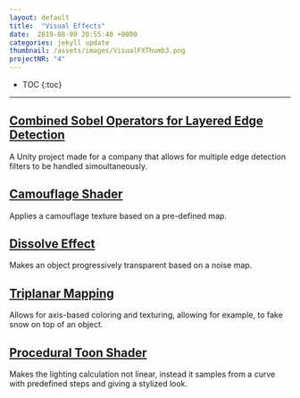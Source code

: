 ```yaml
---
layout: default
title:  "Visual Effects"
date:  2019-08-09 20:55:40 +0800
categories: jekyll update
thumbnail: /assets/images/VisualFXThumb3.png
projectNR: "4"
---
```


* TOC
{:toc}

---

## [Combined Sobel Operators for Layered Edge Detection]()
A Unity project made for a company that allows for multiple edge detection filters to be handled simoultaneously.
## [Camouflage Shader](https://github.com/JPBotelho/Camouflage-Shader)
Applies a camouflage texture based on a pre-defined map. 

## [Dissolve Effect](https://github.com/JPBotelho/Dissolve-Shader)
Makes an object progressively transparent based on a noise map.

## [Triplanar Mapping](https://github.com/JPBotelho/Triplanar-Mapping)
Allows for axis-based coloring and texturing, allowing for example, to fake snow on top of an object.

## [Procedural Toon Shader](https://github.com/JPBotelho/Procedural-Toon-Shader)
Makes the lighting calculation not linear, instead it samples from a curve with predefined steps and giving a stylized look.